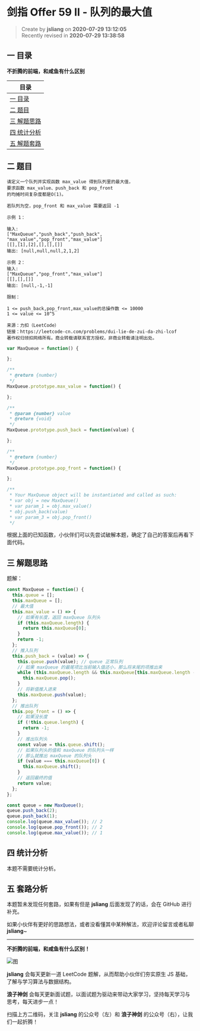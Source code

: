 剑指 Offer 59 II - 队列的最大值
===

> Create by **jsliang** on **2020-07-29 13:12:05**  
> Recently revised in **2020-07-29 13:38:58**  

## 一 目录

**不折腾的前端，和咸鱼有什么区别**

| 目录 |
| --- |
| [一 目录](#chapter-one) |
| [二 题目](#chapter-two) |
| [三 解题思路](#chapter-three) |
| [四 统计分析](#chapter-four) |
| [五 解题套路](#chapter-five) |

## 二 题目



```
请定义一个队列并实现函数 max_value 得到队列里的最大值，
要求函数 max_value、push_back 和 pop_front
的均摊时间复杂度都是O(1)。

若队列为空，pop_front 和 max_value 需要返回 -1

示例 1：

输入: 
["MaxQueue","push_back","push_back",
"max_value","pop_front","max_value"]
[[],[1],[2],[],[],[]]
输出: [null,null,null,2,1,2]

示例 2：
输入: 
["MaxQueue","pop_front","max_value"]
[[],[],[]]
输出: [null,-1,-1]

限制：

1 <= push_back,pop_front,max_value的总操作数 <= 10000
1 <= value <= 10^5

来源：力扣（LeetCode）
链接：https://leetcode-cn.com/problems/dui-lie-de-zui-da-zhi-lcof
著作权归领扣网络所有。商业转载请联系官方授权，非商业转载请注明出处。
```

```js
var MaxQueue = function() {

};

/**
 * @return {number}
 */
MaxQueue.prototype.max_value = function() {

};

/** 
 * @param {number} value
 * @return {void}
 */
MaxQueue.prototype.push_back = function(value) {

};

/**
 * @return {number}
 */
MaxQueue.prototype.pop_front = function() {

};

/**
 * Your MaxQueue object will be instantiated and called as such:
 * var obj = new MaxQueue()
 * var param_1 = obj.max_value()
 * obj.push_back(value)
 * var param_3 = obj.pop_front()
 */
```

根据上面的已知函数，小伙伴们可以先尝试破解本题，确定了自己的答案后再看下面代码。

## 三 解题思路



题解：

```js
const MaxQueue = function() {
  this.queue = [];
  this.maxQueue = [];
  // 最大值
  this.max_value = () => {
    // 如果有长度，返回 maxQueue 队列头
    if (this.maxQueue.length) {
      return this.maxQueue[0];
    }
    return -1;
  };
  // 推入队列
  this.push_back = (value) => {
    this.queue.push(value); // queue 正常队列
    // 如果 maxQueue 的最尾项比当前输入值还小，那么将末尾的项推出来
    while (this.maxQueue.length && this.maxQueue[this.maxQueue.length - 1] < value) {
      this.maxQueue.pop();
    }
    // 将新值推入进来
    this.maxQueue.push(value);
  };
  // 推出队列
  this.pop_front = () => {
    // 如果没长度
    if (!this.queue.length) {
      return -1;
    }
    // 推出队列头
    const value = this.queue.shift();
    // 如果队列头的值和 maxQueue 的队列头一样
    // 那么就推出 maxQueue 的队列头
    if (value === this.maxQueue[0]) {
      this.maxQueue.shift();
    }
    // 返回最终的值
    return value;
  };
};

const queue = new MaxQueue();
queue.push_back(2);
queue.push_back(1);
console.log(queue.max_value()); // 2
console.log(queue.pop_front()); // 2
console.log(queue.max_value()); // 1
```

## 四 统计分析



本题不需要统计分析。

## 五 套路分析



本题暂未发现任何套路，如果有但是 **jsliang** 后面发现了的话，会在 GitHub 进行补充。

如果小伙伴有更好的思路想法，或者没看懂其中某种解法，欢迎评论留言或者私聊 **jsliang**~

---

**不折腾的前端，和咸鱼有什么区别！**

![图](https://github.com/LiangJunrong/document-library/blob/master/public-repertory/img/z-index-small.png?raw=true)

**jsliang** 会每天更新一道 LeetCode 题解，从而帮助小伙伴们夯实原生 JS 基础，了解与学习算法与数据结构。

**浪子神剑** 会每天更新面试题，以面试题为驱动来带动大家学习，坚持每天学习与思考，每天进步一点！

扫描上方二维码，关注 **jsliang** 的公众号（左）和 **浪子神剑** 的公众号（右），让我们一起折腾！

